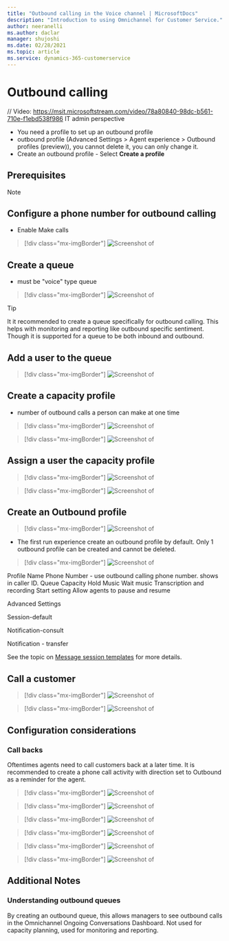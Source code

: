 ```yaml
---
title: "Outbound calling in the Voice channel | MicrosoftDocs"
description: "Introduction to using Omnichannel for Customer Service."
author: neeranelli
ms.author: daclar
manager: shujoshi
ms.date: 02/28/2021
ms.topic: article
ms.service: dynamics-365-customerservice
---
```



# Outbound calling

// Video: https://msit.microsoftstream.com/video/78a80840-98dc-b561-710e-f1ebd538f986
IT admin perspective

- You need a profile to set up an outbound profile
- outbound profile (Advanced Settings > Agent experience > Outbound profiles (preview)), you cannot delete it, you can only change it.
- Create an outbound profile - Select **Create a profile**

## Prerequisites
> [!Note]
>





## Configure a phone number for outbound calling

- Enable Make calls


> [!div class="mx-imgBorder"]
> ![Screenshot of ](./media/voice-channel-outbound-phone-number.png)



## Create a queue

- must be "voice" type queue


> [!div class="mx-imgBorder"]
> ![Screenshot of ](./media/voice-channel-outbound-queue.png)

>[!TIP] 
> It it recommended to create a queue specifically for outbound calling. This helps with monitoring and reporting like outbound specific sentiment. Though it is supported for a queue to be both inbound and outbound. 

## Add a user to the queue


> [!div class="mx-imgBorder"]
> ![Screenshot of ](./media/voice-channel-outbound-queue-add-user.png)

## Create a capacity profile 
- number of outbound calls a person can make at one time

> [!div class="mx-imgBorder"]
> ![Screenshot of ](./media/voice-channel-outbound-capacity-profile-nav.png)


> [!div class="mx-imgBorder"]
> ![Screenshot of ](./media/voice-channel-outbound-capacity-profile.png)

## Assign a user the capacity profile 


> [!div class="mx-imgBorder"]
> ![Screenshot of ](./media/voice-channel-outbound-capacity-profile-add-user-nav.png)


> [!div class="mx-imgBorder"]
> ![Screenshot of ](./media/voice-channel-outbound-capacity-profile-add-user.png)

## Create an Outbound profile


> [!div class="mx-imgBorder"]
> ![Screenshot of ](./media/voice-channel-outbound-profile-nav.png)


- The first run experience create an outbound profile by default. Only 1 outbound profile can be created and cannot be deleted. 


> [!div class="mx-imgBorder"]
> ![Screenshot of ](./media/voice-channel-outbound-profile.png)


Profile Name
Phone Number - use outbound calling phone number. shows in caller ID.
Queue
Capacity
Hold Music
Wait music
Transcription and recording
Start setting
Allow agents to pause and resume

Advanced Settings



Session-default

Notification-consult

Notification - transfer

See the topic on [Message session templates](https://docs.microsoft.com/dynamics365/app-profile-manager/session-templates) for more details.

## Call a customer


> [!div class="mx-imgBorder"]
> ![Screenshot of ](./media/voice-channel-outbound-call.png)


> [!div class="mx-imgBorder"]
> ![Screenshot of ](./media/voice-channel-outbound-call2.png)



## Configuration considerations

### Call backs

Oftentimes agents need to call customers back at a later time. It is recommended to create a phone call activity with direction set to Outbound as a reminder for the agent. 


> [!div class="mx-imgBorder"]
> ![Screenshot of ](./media/voice-channel-outbound-callback1.png)


> [!div class="mx-imgBorder"]
> ![Screenshot of ](./media/voice-channel-outbound-callback2.png)


> [!div class="mx-imgBorder"]
> ![Screenshot of ](./media/voice-channel-outbound-callback3.png)


> [!div class="mx-imgBorder"]
> ![Screenshot of ](./media/voice-channel-outbound-callback4.png)


> [!div class="mx-imgBorder"]
> ![Screenshot of ](./media/voice-channel-outbound-callback5.png)


> [!div class="mx-imgBorder"]
> ![Screenshot of ](./media/voice-channel-outbound-callback6.png)


## Additional Notes

### Understanding outbound queues

By creating an outbound queue, this allows managers to see outbound calls in the Omnichannel Ongoing Conversations Dashboard. Not used for capacity planning, used for monitoring and reporting. 
